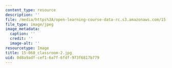 ```yaml
---
content_type: resource
description: ''
file: /media/https%3A/open-learning-course-data-rc.s3.amazonaws.com/15-060-data-models-and-decisions-fall-2014/0d8a9adfcef16a7f6fdf973f6817b779_15-060_classroom-2.jpg
file_type: image/jpeg
image_metadata:
  caption: ''
  credit: ''
  image-alt: ''
resourcetype: Image
title: 15-060_classroom-2.jpg
uid: 0d8a9adf-cef1-6a7f-6fdf-973f6817b779
---
```

